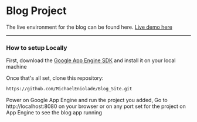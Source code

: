 # Blog Project

The live environment for the blog can be found here.
[Live demo here](http://blogsite-1332.appspot.com)


---

### How to setup Locally

First, download the [Google App Engine SDK](https://cloud.google.com/appengine/docs/python)
and install it on your local machine

Once that's all set, clone this repository:

```sh
https://github.com/MichaelEniolade/Blog_Site.git
```

Power on Google App Engine and run the project you added, Go to http://localhost:8080 on your browser or on any port set for the project on App Engine
to see the blog app running


